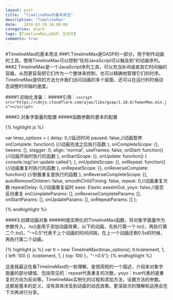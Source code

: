 ```yaml
---
layout: post
title:  "TimelineMax的基本用法"
description: "TimelineMax"
date:   2016-03-20 18:00:00
categories: share
tags: [TimelineMax,GASP，王兆丹]
comments: true
---
```




#TimelineMax的基本用法
###1.TimelineMax是GASP的一部分，用于制作动画的工具。使用TimelineMax可以控制“任何JavaScript可以触及到”的动画序列。
###2.TimelineMax是一个JavaScript序列工具，可以充当补间或者其它时间轴的容器，从而更容易把它们作为一个整体来控制，也可以精确地管理它们的时序。TimelineMax提供的方法允许我们访问动画的多个层面，还可以在运行的时候动态调整时间轴的速度。

####1.初始化准备：
#####引用：```<script src="https://cdnjs.cloudflare.com/ajax/libs/gsap/1.18.0/TweenMax.min.js"></script>```

####2.对象字面量的配置
#####函数参数的基本的配置

{% highlight js %}

var tmax_options = {
  delay: 0,//延迟时间
  paused: false,//动画暂停
  onComplete: function() {//动画完成之后执行函数
  },
  onCompleteScope: {},
  tweens: [],
  stagger: 0,
  align: 'normal',
  useFrames: false,
  onStart: function() {//动画开始时执行的函数
  },
  onStartScope: {},
  onUpdate: function() {
    console.log('on update called');
  },
  onUpdateScope: {},
  onRepeat: function() {//动画重复时执行的函数
  },
  onRepeatScope: {},
  onReverseComplete: function() {//倒置重复是执行的函数
  },
  onReverseCompleteScope: {},
  autoRemoveChildren: false,
  smoothChildTiming: false,
  repeat: 0,//动画重复次数
  repeatDelay: 0,//动画重复延时
  ease: Elastic.easeInOut,
  yoyo: false,//是否反向重复
  onCompleteParams: [],
  onReverseCompleteParams: [],
  onStartParams: [],
  onUpdateParams: [],
  onRepeatParams: []
};

{% endhighlight %}


     
####3.创建动画对象
#####tl是实例化的TimelineMax函数，将对象字面量作为参数传入，.to()是用于添加动画效果，以下的动画，先执行第一个.to()，再执行第二个.to()，“-=0.5”代表于上个动画的时间间隔，在上一个动画还剩0.5s的时候，再执行第二个动画。

 {% highlight js %}
var tl = new TimelineMax(tmax_options);
tl.to(element, 1, { left: 100 })
  .to(element, 1, { top: 100 }，"-=0.5");
 {% endhighlight %}


这是我最近在看TimelineMax的一些理解，是很简短的一个描述，介绍来对象字面量的部分键值，包括常见的：repeat代表重复的次数，yoyo：true代表的是重复的方向为反向等。TimelineMax实例化的过程和添加方法，设置方法的参数。
这都是基本的定义，没有具体涉及到动画的动态效果。更深层次的理解和运用会在下次再进行分享。